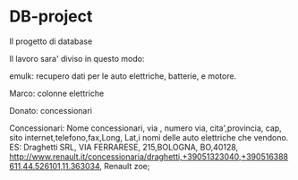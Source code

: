DB-project
==========

Il progetto di database

Il lavoro sara' diviso in questo modo:

emulk: recupero dati per le auto elettriche, batterie, e motore.

Marco: colonne elettriche

Donato: concessionari

Concessionari: 
Nome concessionari, via , numero via, cita',provincia, cap, sito internet,telefono,fax,Long, Lat,i nomi delle auto elettriche che vendono.
ES:
Draghetti SRL, VIA FERRARESE, 215,BOLOGNA, BO,40128, http://www.renault.it/concessionaria/draghetti,+39051323040,+390516388611,44.526101,11.363034, Renault zoe;  

